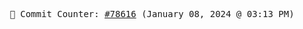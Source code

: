 <p align="center">
    <samp>
        📮 Commit Counter: <a href="https://github.com/Javascript-void0/Javascript-void0/commits/main">#78616</a> (January 08, 2024 @ 03:13 PM)
    </samp>
</p>